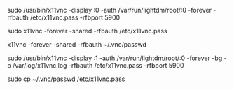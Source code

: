 sudo /usr/bin/x11vnc -display :0 -auth /var/run/lightdm/root/:0 -forever -rfbauth /etc/x11vnc.pass -rfbport 5900

  sudo x11vnc  -forever -shared -rfbauth /etc/x11vnc.pass


x11vnc -forever -shared -rfbauth ~/.vnc/passwd



sudo /usr/bin/x11vnc -display :1 -auth /var/run/lightdm/root/:0 -forever -bg -o /var/log/x11vnc.log -rfbauth /etc/x11vnc.pass -rfbport 5900

sudo cp ~/.vnc/passwd /etc/x11vnc.pass
